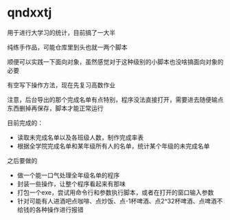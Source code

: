 # qndxxtj

用于进行大学习的统计，目前搞了一大半

纯练手作品，可能仓库里到头也就一两个脚本

顺便可以实践一下面向对象，虽然感觉对于这种级别的小脚本也没啥搞面向对象的必要

有空写下操作方法，现在先复习高数作业

注意，后台导出的那个完成名单有点特别，程序没法直接打开，需要进去随便输点东西删掉再保存，脚本才能正常运行

目前完成的：

- 读取未完成名单以及各班级人数，制作完成率表
- 根据全学院完成名单和某年级所有人的名单，统计某个年级的未完成名单

之后要做的

- 做一个能一口气处理全年级名单的程序
- 封装一些操作，让整个程序看起来有那味
- 打包一个exe，尝试用命令行和参数执行脚本，或者在打开的窗口输入参数
- 针对可能有人进酒吧点咖啡、点炒饭、点-1杯啤酒、点2^32杯啤酒、点啤酒不给钱的各种操作进行报错